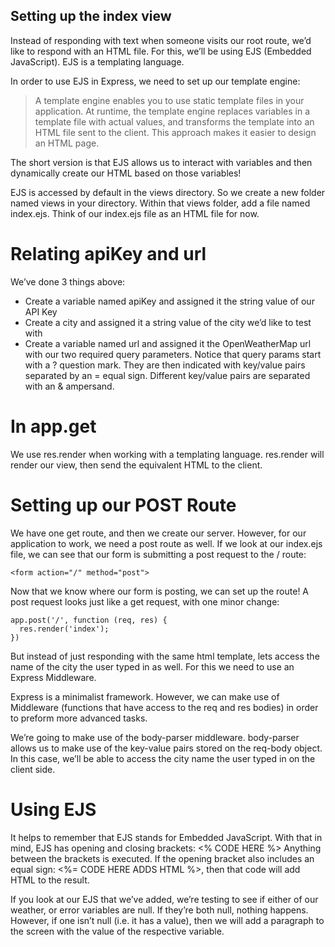 ## Setting up the index view
Instead of responding with text when someone visits our root route, we’d like to respond with an HTML file. For this, we’ll be using EJS (Embedded JavaScript). EJS is a templating language.

In order to use EJS in Express, we need to set up our template engine:

>A template engine enables you to use static template files in your application. At runtime, the template engine replaces variables in a template file with actual values, and transforms the template into an HTML file sent to the client. This approach makes it easier to design an HTML page.

The short version is that EJS allows us to interact with variables and then dynamically create our HTML based on those variables!

EJS is accessed by default in the views directory. So we create a new folder named views in your directory. Within that views folder, add a file named index.ejs. Think of our index.ejs file as an HTML file for now.

# Relating apiKey and url
We’ve done 3 things above:

* Create a variable named apiKey and assigned it the string value of our API Key
* Create a city and assigned it a string value of the city we’d like to test with
* Create a variable named url and assigned it the OpenWeatherMap url with our two required query parameters. Notice that query params start with a ? question mark. They are then indicated with key/value pairs separated by an = equal sign. Different key/value pairs are separated with an & ampersand.

# In app.get
We use res.render when working with a templating language. res.render will render our view, then send the equivalent HTML to the client.

# Setting up our POST Route
We have one get route, and then we create our server. However, for our application to work, we need a post route as well. If we look at our index.ejs file, we can see that our form is submitting a post request to the / route:

    <form action="/" method="post">

Now that we know where our form is posting, we can set up the route! A post request looks just like a get request, with one minor change:

    app.post('/', function (req, res) {
      res.render('index');
    })

But instead of just responding with the same html template, lets access the name of the city the user typed in as well. For this we need to use an Express Middleware.

Express is a minimalist framework. However, we can make use of Middleware (functions that have access to the req and res bodies) in order to preform more advanced tasks.

We’re going to make use of the body-parser middleware. body-parser allows us to make use of the key-value pairs stored on the req-body object. In this case, we’ll be able to access the city name the user typed in on the client side.

# Using EJS
It helps to remember that EJS stands for Embedded JavaScript. With that in mind, EJS has opening and closing brackets: <% CODE HERE %> Anything between the brackets is executed. If the opening bracket also includes an equal sign: <%= CODE HERE ADDS HTML %>, then that code will add HTML to the result.

If you look at our EJS that we’ve added, we’re testing to see if either of our weather, or error variables are null. If they’re both null, nothing happens. However, if one isn’t null (i.e. it has a value), then we will add a paragraph to the screen with the value of the respective variable.
